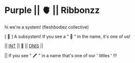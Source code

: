 # Purple || 🫀 || Ribbonzz
hi we're a system! (fleshbodiez collective)

[ 💜 ] A subsystem! If you see a " 💜 " in the name, it's one of us!

|| [INT](https://github.com/purple-ribbonzz/INT-List) || 🎀 || [DNIS](https://github.com/purple-ribbonzz/DNI-LIST) ||

|| If you see " 🖍️ " in a name that's one of our ' littles ' !!!
